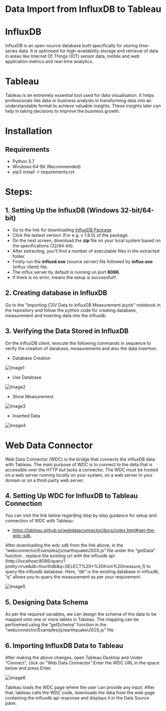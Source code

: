 # Data Import from InfluxDB to Tableau
# InfluxDB

InfluxDB is an open-source database built specifically for storing time-series data. It is optimised for high-availability storage and retrieval of data in areas like Internet Of Things (IOT) sensor data, mobile and web application metrics and real-time analytics.

# Tableau
Tableau is an extremely essential tool used for data visualisation. It helps professionals like data or business analysts in transforming data into an understandable format to achieve valuable insights. These insights later can help in taking decisions to improve the business growth.

# Installation
## Requirements

* Python 3.7
* Windows 64-Bit (Recommended)
* pip3 install -r requirements.txt

# Steps:
## 1. Setting Up the InfluxDB (Windows 32-bit/64-bit)
* Go to the link for downloading [InfluxDB Package](https://portal.influxdata.com/downloads/)
* Click the lastest version (For e.g. v 1.8.0) of the package.
* On the next screen, download the **zip** file on your local system based on the specifications (32/64-bit). 
* After extracting, you'll find a number of executable files in the extracted folder.
* Firstly run the **influxd.exe** (source server) file followed by **influx.exe** (influx client) file.
* The influx server by default is running on port **8086**.
* If there is no error, means the setup is successful!!.

## 2. Creating database in InfluxDB
Go to the "Importing CSV Data to InfluxDB Measurement.ipynb" notebook in the repository and follow the python code for creating database, measurement and inserting data into the influxdb.

## 3. Verifying the Data Stored in InfluxDB

On the InfluxDB client, execute the following commands in sequence to verify the creation of database, measurements and also the data insertion.
* Database Creation

![Image1](https://github.com/umer-saleem/influxdb-tableau/blob/master/images/databases%20creation.PNG)

* Use Database

![Image2](https://github.com/umer-saleem/influxdb-tableau/blob/master/images/use%20database.PNG)

* Show Measurement

![Image3](https://github.com/umer-saleem/influxdb-tableau/blob/master/images/show%20measurements.PNG)

* Inserted Data 

![Image4](https://github.com/umer-saleem/influxdb-tableau/blob/master/images/inserted%20data.PNG)



# Web Data Connector

Web Data Connector (WDC) is the bridge that connects the influxDB data with Tableau. The main purpose of WDC is to connect to the data that is accessible over the HTTP but lacks a connector. The WDC must be hosted on a web server running locally on your system, on a web server in your domain or on a third-party web server.

## 4. Setting Up WDC for InfluxDB to Tableau Connection

You can visit the link below regarding step by step guidance for setup and connection of WDC with Tableau: 
* https://tableau.github.io/webdataconnector/docs/index.html#get-the-wdc-sdk.

After downloading the wdc sdk from the link above, in the “webconnector/Examples/js/earthquakeUSGS.js” file under the “getData” function , replace the existing url with the influxdb api (http://localhost:8086/query?pretty=true&db=fourthdb&q=SELECT%20*%20from%20measure_1) to query the influxdb database. Here, “db” is the existing database in influxdb, “q” allows you to query the measurement as per your requirement.

![Image5](https://github.com/umer-saleem/influxdb-tableau/blob/master/images/influxdb%20api%20request.PNG)

## 5. Designing Data Schema

As per the required variables, we can design the schema of the data to be mapped onto one or more tables in Tableau. The mapping can be perfoemed using the “getSchema” function in the “webconnector/Examples/js/earthquakeUSGS.js” file. 

## 6. Importing InfluxDB Data to Tableau

After making the above changes, open Tableau Desktop and Under "Connect", click on "Web Data Connector".Enter the WDC URL in the space below and press Enter.

![Image6](https://github.com/umer-saleem/influxdb-tableau/blob/master/images/Tableau%20WDC.png)

Tableau loads the WDC page where the user can provide any input. After that, tableau calls the WDC code, downloads the data from the web page containing the influxdb api response and displays it in the Data Source pane.
